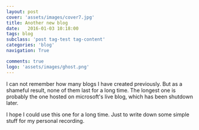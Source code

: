 ```yaml
---
layout: post
cover: 'assets/images/cover7.jpg'
title: Another new blog
date:   2016-01-03 10:18:00
tags: blog
subclass: 'post tag-test tag-content'
categories: 'blog'
navigation: True

comments: true
logo: 'assets/images/ghost.png'
---
```




I can not remember how many blogs I have created previously. But as a shameful result, none of them last for a long time. The longest one is probably the one hosted on microsoft's live blog, which has been shutdown later.

I hope I could use this one for a long time. Just to write down some simple stuff for my personal recording.
